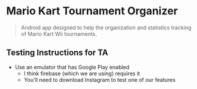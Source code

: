 # Mario Kart Tournament Organizer

> Android app designed to help the organization and statistics tracking of Mario Kart Wii tournaments.

## Testing Instructions for TA
* Use an emulator that has Google Play enabled
  * I think firebase (which we are using) requires it
  * You'll need to download Instagram to test one of our features
